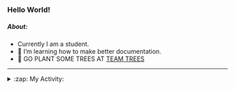 ### Hello World!

##### About:
- Currently I am a student.
- 🌱 I’m learning how to make better documentation.
- 🌱 GO PLANT SOME TREES AT [TEAM TREES](https://teamtrees.org/)

---
<details>
  <summary>:zap: My Activity:</summary>
  
<!--START_SECTION:waka-->
![Code Time](http://img.shields.io/badge/Code%20Time-1%2C218%20hrs%2039%20mins-blue)

**I'm a Night 🦉** 

```text
🌞 Morning                1931 commits        ███░░░░░░░░░░░░░░░░░░░░░░   10.17 % 
🌆 Daytime                6420 commits        ████████░░░░░░░░░░░░░░░░░   33.83 % 
🌃 Evening                5454 commits        ███████░░░░░░░░░░░░░░░░░░   28.74 % 
🌙 Night                  5174 commits        ███████░░░░░░░░░░░░░░░░░░   27.26 % 
```
📅 **I'm Most Productive on Wednesday** 

```text
Monday                   2652 commits        ███░░░░░░░░░░░░░░░░░░░░░░   13.97 % 
Tuesday                  2601 commits        ███░░░░░░░░░░░░░░░░░░░░░░   13.70 % 
Wednesday                4448 commits        ██████░░░░░░░░░░░░░░░░░░░   23.44 % 
Thursday                 2479 commits        ███░░░░░░░░░░░░░░░░░░░░░░   13.06 % 
Friday                   2003 commits        ███░░░░░░░░░░░░░░░░░░░░░░   10.55 % 
Saturday                 1641 commits        ██░░░░░░░░░░░░░░░░░░░░░░░   08.65 % 
Sunday                   3155 commits        ████░░░░░░░░░░░░░░░░░░░░░   16.62 % 
```


📊 **This Week I Spent My Time On** 

```text
🔥 Editors: 
VS Code                  12 hrs 51 mins      ██████████████████████░░░   86.57 % 
Android Studio           1 hr 52 mins        ███░░░░░░░░░░░░░░░░░░░░░░   12.64 % 
IntelliJ                 7 mins              ░░░░░░░░░░░░░░░░░░░░░░░░░   00.79 % 

🐱‍💻 Projects: 
chacha-chaudhary-web     5 hrs 46 mins       ██████████░░░░░░░░░░░░░░░   38.84 % 
dev-pro-tips-bot         2 hrs 40 mins       █████░░░░░░░░░░░░░░░░░░░░   18.01 % 
py-series                1 hr 33 mins        ███░░░░░░░░░░░░░░░░░░░░░░   10.48 % 
namami-gange-chatbot     1 hr 27 mins        ██░░░░░░░░░░░░░░░░░░░░░░░   09.84 % 
weLoveHacktoberfest      1 hr 23 mins        ██░░░░░░░░░░░░░░░░░░░░░░░   09.40 % 
```


 Last Updated on 02/10/2023 22:10:35 UTC
<!--END_SECTION:waka-->
</details>
